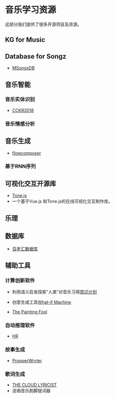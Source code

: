 # 音乐学习资源

这部分我们提供了很多开源项目及资源。

## KG for Music

## Database for Songz

- [MSongsDB](https://github.com/LuvSheRyL/MSongsDB)

## 音乐智能

### 音乐实体识别

- [CCKR2018]()

### 音乐情感分析



## 音乐生成

- [flowcomposer]()

### 基于RNN序列


## 可视化交互开源库

- [Tone.js]()
- []() 一个基于Vue.js 和Tone.js的在线可视化交互制作库。

## 乐理

## 数据库

- [百老汇数据库](https://www.ibdb.com/)



## 辅助工具

### 计算创新软件

- 利用语义启发探索“人类”对音乐习得[常识计划](https://www.commonsense.org/)

- 创意生成工具[What-if Machine](http://whatifmachine.org/help/)

- [The Painting Fool]()

### 自动推理软件

- [HR]()

### 故事生成
- [PropperWryter]()

### 歌词生成

- [THE CLOUD LYRICIST]() 
- 说唱音乐韵脚提词器[]()
